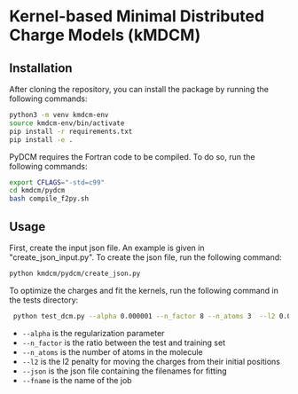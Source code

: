 # Kernel-based Minimal Distributed Charge Models (kMDCM)


## Installation
After cloning the repository, you can install the package by running the following commands:
```bash
python3 -m venv kmdcm-env
source kmdcm-env/bin/activate
pip install -r requirements.txt
pip install -e .
```
PyDCM requires the Fortran code to be compiled. To do so, run the following commands:
```bash
export CFLAGS="-std=c99"
cd kmdcm/pydcm
bash compile_f2py.sh
```
## Usage
First, create the input json file. An example is given in "create_json_input.py". To create the json file, run the following command:
```bash
python kmdcm/pydcm/create_json.py
```

To optimize the charges and fit the kernels, run the following command in the tests directory:
```bash
 python test_dcm.py --alpha 0.000001 --n_factor 8 --n_atoms 3  --l2 0.0 --json water_pbe0.json --fname water_pbe0 --do_opt
```

- `--alpha` is the regularization parameter
- `--n_factor` is the ratio between the test and training set
- `--n_atoms` is the number of atoms in the molecule
- `--l2` is the l2 penalty for moving the charges from their initial positions
- `--json` is the json file containing the filenames for fitting
- `--fname` is the name of the job


